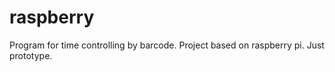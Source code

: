 # raspberry

Program for time controlling by barcode. Project based on raspberry pi. Just prototype.
